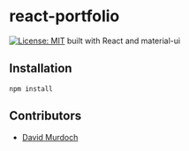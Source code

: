 
# react-portfolio
[![License: MIT](https://img.shields.io/badge/License-MIT-blue.svg)](https://opensource.org/licenses/MIT)
built with React and material-ui

## Installation
```
npm install
```

## Contributors
* [David Murdoch](https://github.com/dsm23)

